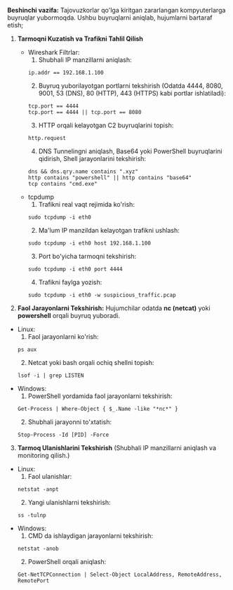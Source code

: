 **Beshinchi vazifa:** Tajovuzkorlar qo'lga kiritgan zararlangan kompyuterlarga buyruqlar yubormoqda. Ushbu buyruqlarni  aniqlab, 
hujumlarni bartaraf etish;   

1. **Tarmoqni Kuzatish va Trafikni Tahlil Qilish**
   - Wireshark Filtrlar:
     1. Shubhali IP manzillarni aniqlash:
     ```
     ip.addr == 192.168.1.100
     ```
     2. Buyruq yuborilayotgan portlarni tekshirish (Odatda 4444, 8080, 9001, 53 (DNS), 80 (HTTP), 443 (HTTPS) kabi portlar ishlatiladi):
     ```
     tcp.port == 4444
     tcp.port == 4444 || tcp.port == 8080
     ```
     3. HTTP orqali kelayotgan C2 buyruqlarini topish:
     ```
     http.request
     ```
     4. DNS Tunnelingni aniqlash, Base64 yoki PowerShell buyruqlarini qidirish, Shell jarayonlarini tekshirish:
     ```
     dns && dns.qry.name contains ".xyz"
     http contains "powershell" || http contains "base64"
     tcp contains "cmd.exe"
     ```
   - tcpdump
     1. Trafikni real vaqt rejimida ko'rish:
     ```
     sudo tcpdump -i eth0
     ```
     2. Ma'lum IP manzildan kelayotgan trafikni ushlash:
     ```
     sudo tcpdump -i eth0 host 192.168.1.100
     ```
     3. Port bo'yicha tarmoqni tekshirish:
     ```
     sudo tcpdump -i eth0 port 4444
     ```
     4. Trafikni faylga yozish:
     ```
     sudo tcpdump -i eth0 -w suspicious_traffic.pcap
     ```  

2. **Faol Jarayonlarni Tekshirish:**
  Hujumchilar odatda **nc (netcat)** yoki **powershell** orqali buyruq yuboradi.
 - Linux:
   1. Faol jarayonlarni ko'rish:
   ```
   ps aux
   ```
   2. Netcat yoki bash orqali ochiq shellni topish:
   ```
   lsof -i | grep LISTEN
   ```
 - Windows:
   1. PowerShell yordamida faol jarayonlarni tekshirish:
   ```
   Get-Process | Where-Object { $_.Name -like "*nc*" }
   ```
   2. Shubhali jarayonni to'xtatish:
   ```
   Stop-Process -Id [PID] -Force
   ```  

3. **Tarmoq Ulanishlarini Tekshirish** (Shubhali IP manzillarni aniqlash va monitoring qilish.)
 - Linux:
   1. Faol ulanishlar:
   ```
   netstat -anpt
   ```
   2. Yangi ulanishlarni tekshirish:
   ```
   ss -tulnp
   ```
 - Windows:
   1. CMD da ishlaydigan jarayonlarni tekshirish:
   ```
   netstat -anob
   ```
   2. PowerShell orqali aniqlash:
   ```
   Get-NetTCPConnection | Select-Object LocalAddress, RemoteAddress, RemotePort
   ```
